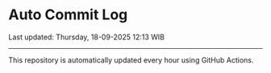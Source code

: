 # Auto Commit Log

Last updated: Thursday, 18-09-2025 12:13 WIB

---

This repository is automatically updated every hour using GitHub Actions.
